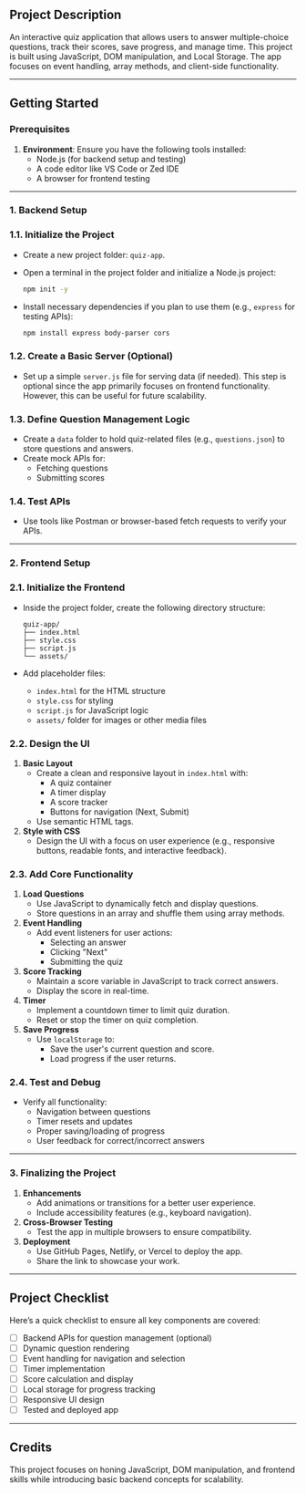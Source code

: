 ## Project Description

An interactive quiz application that allows users to answer multiple-choice questions, track their scores, save progress, and manage time. This project is built using JavaScript, DOM manipulation, and Local Storage. The app focuses on event handling, array methods, and client-side functionality.

---

## Getting Started

### Prerequisites

1. **Environment**: Ensure you have the following tools installed:
    - Node.js (for backend setup and testing)
    - A code editor like VS Code or Zed IDE
    - A browser for frontend testing

---

### 1. **Backend Setup**

### **1.1. Initialize the Project**

- Create a new project folder: `quiz-app`.
- Open a terminal in the project folder and initialize a Node.js project:
    
    ```bash
    npm init -y
    
    ```
    
- Install necessary dependencies if you plan to use them (e.g., `express` for testing APIs):
    
    ```bash
    npm install express body-parser cors
    
    ```
    

### **1.2. Create a Basic Server (Optional)**

- Set up a simple `server.js` file for serving data (if needed). This step is optional since the app primarily focuses on frontend functionality. However, this can be useful for future scalability.

### **1.3. Define Question Management Logic**

- Create a `data` folder to hold quiz-related files (e.g., `questions.json`) to store questions and answers.
- Create mock APIs for:
    - Fetching questions
    - Submitting scores

### **1.4. Test APIs**

- Use tools like Postman or browser-based fetch requests to verify your APIs.

---

### 2. **Frontend Setup**

### **2.1. Initialize the Frontend**

- Inside the project folder, create the following directory structure:
    
    ```
    quiz-app/
    ├── index.html
    ├── style.css
    ├── script.js
    └── assets/
    
    ```
    
- Add placeholder files:
    - `index.html` for the HTML structure
    - `style.css` for styling
    - `script.js` for JavaScript logic
    - `assets/` folder for images or other media files

### **2.2. Design the UI**

1. **Basic Layout**
    - Create a clean and responsive layout in `index.html` with:
        - A quiz container
        - A timer display
        - A score tracker
        - Buttons for navigation (Next, Submit)
    - Use semantic HTML tags.
2. **Style with CSS**
    - Design the UI with a focus on user experience (e.g., responsive buttons, readable fonts, and interactive feedback).

### **2.3. Add Core Functionality**

1. **Load Questions**
    - Use JavaScript to dynamically fetch and display questions.
    - Store questions in an array and shuffle them using array methods.
2. **Event Handling**
    - Add event listeners for user actions:
        - Selecting an answer
        - Clicking "Next"
        - Submitting the quiz
3. **Score Tracking**
    - Maintain a score variable in JavaScript to track correct answers.
    - Display the score in real-time.
4. **Timer**
    - Implement a countdown timer to limit quiz duration.
    - Reset or stop the timer on quiz completion.
5. **Save Progress**
    - Use `localStorage` to:
        - Save the user's current question and score.
        - Load progress if the user returns.

### **2.4. Test and Debug**

- Verify all functionality:
    - Navigation between questions
    - Timer resets and updates
    - Proper saving/loading of progress
    - User feedback for correct/incorrect answers

---

### 3. **Finalizing the Project**

1. **Enhancements**
    - Add animations or transitions for a better user experience.
    - Include accessibility features (e.g., keyboard navigation).
2. **Cross-Browser Testing**
    - Test the app in multiple browsers to ensure compatibility.
3. **Deployment**
    - Use GitHub Pages, Netlify, or Vercel to deploy the app.
    - Share the link to showcase your work.

---

## Project Checklist

Here’s a quick checklist to ensure all key components are covered:

- [ ]  Backend APIs for question management (optional)
- [ ]  Dynamic question rendering
- [ ]  Event handling for navigation and selection
- [ ]  Timer implementation
- [ ]  Score calculation and display
- [ ]  Local storage for progress tracking
- [ ]  Responsive UI design
- [ ]  Tested and deployed app

---

## Credits

This project focuses on honing JavaScript, DOM manipulation, and frontend skills while introducing basic backend concepts for scalability.